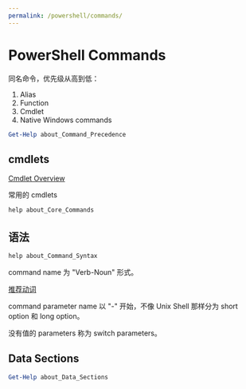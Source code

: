 ```yaml
---
permalink: /powershell/commands/
---
```


# PowerShell Commands


同名命令，优先级从高到低：

1. Alias
1. Function
1. Cmdlet
1. Native Windows commands

```powershell
Get-Help about_Command_Precedence
```


## cmdlets

[Cmdlet Overview](https://msdn.microsoft.com/en-us/library/ms714395.aspx)

常用的 cmdlets

```powershell
help about_Core_Commands
```

## 语法

```powershell
help about_Command_Syntax
```

command name 为 "Verb-Noun" 形式。

[推荐动词](https://msdn.microsoft.com/en-us/library/ms714428.aspx)


command parameter name 以 "-" 开始，不像 Unix Shell 那样分为 short option 和 long option。



没有值的 parameters 称为 switch parameters。

## Data Sections

```powershell
Get-Help about_Data_Sections
```
